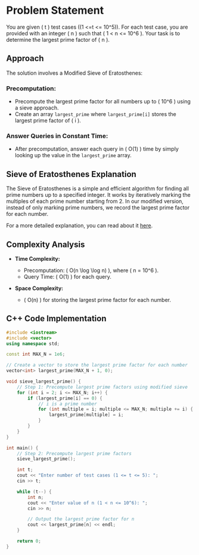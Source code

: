 # Problem Statement
You are given \( t \) test cases \((1 <=t <= 10^5)\). For each test case, you are provided with an integer \( n \) such that \( 1 < n <= 10^6 \). Your task is to determine the largest prime factor of \( n \).

## Approach
The solution involves a Modified Sieve of Eratosthenes:

### Precomputation:
- Precompute the largest prime factor for all numbers up to \( 10^6 \) using a sieve approach.
- Create an array `largest_prime` where `largest_prime[i]` stores the largest prime factor of \( i \).

### Answer Queries in Constant Time:
- After precomputation, answer each query in \( O(1) \) time by simply looking up the value in the `largest_prime` array.

## Sieve of Eratosthenes Explanation
The Sieve of Eratosthenes is a simple and efficient algorithm for finding all prime numbers up to a specified integer. It works by iteratively marking the multiples of each prime number starting from 2. In our modified version, instead of only marking prime numbers, we record the largest prime factor for each number.

For a more detailed explanation, you can read about it [here](https://en.wikipedia.org/wiki/Sieve_of_Eratosthenes).

## Complexity Analysis
- **Time Complexity:**
  - Precomputation: \( O(n \log \log n) \), where \( n = 10^6 \).
  - Query Time: \( O(1) \) for each query.
  
- **Space Complexity:** 
  - \( O(n) \) for storing the largest prime factor for each number.

## C++ Code Implementation

```cpp
#include <iostream>
#include <vector>
using namespace std;

const int MAX_N = 1e6;

// Create a vector to store the largest prime factor for each number
vector<int> largest_prime(MAX_N + 1, 0);

void sieve_largest_prime() {
    // Step 1: Precompute largest prime factors using modified sieve
    for (int i = 2; i <= MAX_N; i++) {
        if (largest_prime[i] == 0) {
            // i is a prime number
            for (int multiple = i; multiple <= MAX_N; multiple += i) {
                largest_prime[multiple] = i;
            }
        }
    }
}

int main() {
    // Step 2: Precompute largest prime factors
    sieve_largest_prime();

    int t;
    cout << "Enter number of test cases (1 <= t <= 5): ";
    cin >> t;

    while (t--) {
        int n;
        cout << "Enter value of n (1 < n <= 10^6): ";
        cin >> n;

        // Output the largest prime factor for n
        cout << largest_prime[n] << endl;
    }

    return 0;
}
